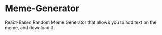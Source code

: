 # Meme-Generator
React-Based Random Meme Generator that allows you to add text on the meme, and download it. 
